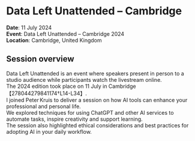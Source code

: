 # Data Left Unattended – Cambridge

**Date**: 11 July 2024  
**Event**: Data Left Unattended – Cambridge 2024  
**Location**: Cambridge, United Kingdom  

## Session overview

Data Left Unattended is an event where speakers present in person to a studio audience while participants watch the livestream online.  
The 2024 edition took place on 11 July in Cambridge【278044279841174†L14-L34】.  
I joined Peter Kruis to deliver a session on how AI tools can enhance your professional and personal life.  
We explored techniques for using ChatGPT and other AI services to automate tasks, inspire creativity and support learning.  
The session also highlighted ethical considerations and best practices for adopting AI in your daily workflow.
